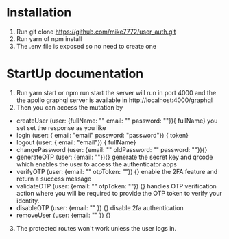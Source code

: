#  Installation
1. Run git clone https://github.com/mike7772/user_auth.git
2. Run yarn of npm install
3. The .env file is exposed so no need to create one
   
# StartUp documentation
1. Run yarn start or npm run start the server will run in port 4000 and the the apollo graphql server is available in http://localhost:4000/graphql
2. Then you can access the mutation by 
  - createUser (user: {fullName: "" email: "" password: ""}){ fullName} you set set the response as you like
  - login (user: { email: "email"  password: "password"}) { token} 
  - logout (user: { email: "email"}) { fullName}
  - changePassword (user: {email: "" oldPassword: "" password: ""}){}
  - generateOTP (user: {email: ""}){}       generate the secret key and qrcode which enables the user to access the authenticator apps
  - verifyOTP (user: {email: "" otpToken: ""}) {}    enable the 2FA feature and return a success message
  - validateOTP (user: {email: "" otpToken: ""}) {}  handles OTP verification action where you will be required to provide the OTP token to verify your identity.
  - disableOTP (user: {email: "" }) {}    disable 2fa authentication
  - removeUser (user: {email: "" }) {}

3. The protected routes won't work unless the user logs in.
